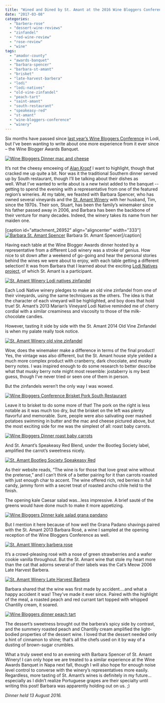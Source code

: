 ```yaml
---
title: "Wined and Dined by St. Amant at the 2016 Wine Bloggers Conference"
date: "2017-03-08"
categories: 
  - "barbera-rose"
  - "dessert-wine-reviews"
  - "zinfandel"
  - "red-wine-review"
  - "rose-review"
  - "wine"
tags: 
  - "amador-county"
  - "awards-banquet"
  - "barbara-spencer"
  - "barbara-st-amant"
  - "brisket"
  - "late-harvest-barbera"
  - "lodi"
  - "lodi-natives"
  - "old-vine-zinfandel"
  - "peach-tart"
  - "saint-amant"
  - "south-restaurant"
  - "speakeasy-red"
  - "st-amant"
  - "wine-bloggers-conference"
  - "winery"
---
```


Six months have passed since [last year’s Wine Bloggers Conference](http://thegourmez.com/category/beer-wine-sake-review/wine-bloggers-conference-2016/) in Lodi, but I’ve been wanting to write about one more experience from it ever since – the Wine Blogger Awards Banquet.

[![Wine Bloggers Dinner mac and cheese](http://s3.amazonaws.com/thegourmez-wpmedia/2017/03/2016-WBC-103-500x333.jpg)](http://s3.amazonaws.com/thegourmez-wpmedia/2017/03/2016-WBC-103.jpg)

It’s not the cheesy emceeing of [Alan Kropf](http://www.alankropf.com/index.php) I want to highlight, though that cracked me up quite a bit. Nor was it the traditional Southern dinner served up by South restaurant, though I’ll be talking about their dishes as well. What I’ve wanted to write about is a new twist added to the banquet -- getting to spend the evening with a representative from one of the featured region’s wineries. At my table, we feasted with Barbara Spencer, who has owned several vineyards and the [St. Amant Winery](http://www.stamantwine.com/About-Us/People) with her husband, Tim, since the 1970s. Their son, Stuart, has been the family’s winemaker since his father passed away in 2006, and Barbara has been the backbone of their venture for many decades. Indeed, the winery takes its name from her maiden one.

\[caption id="attachment\_26952" align="aligncenter" width="333"\][![Barbara St. Amant Spencer](http://s3.amazonaws.com/thegourmez-wpmedia/2017/03/2016-WBC-111-333x500.jpg)](http://s3.amazonaws.com/thegourmez-wpmedia/2017/03/2016-WBC-111.jpg) Barbara St. Amant Spencer\[/caption\]

Having each table at the Wine Blogger Awards dinner hosted by a representative from a different Lodi winery was a stroke of genius. How nice to sit down after a weekend of go-going and hear the personal stories behind the wines we were about to enjoy, with each table getting a different selection! It was from Barbara that I learned about the exciting [Lodi Natives project](http://www.lodinative.com/), of which St. Amant is a participant.

[![St. Amant Winery Lodi natives zinfandel](http://s3.amazonaws.com/thegourmez-wpmedia/2017/03/2016-WBC-101-333x500.jpg)](http://s3.amazonaws.com/thegourmez-wpmedia/2017/03/2016-WBC-101.jpg)

Each Lodi Native winery pledges to make an old vine zinfandel from one of their vineyards, using the same techniques as the others. The idea is that the character of each vineyard will be highlighted, and boy does that hold true! St. Amant’s 2013 Marian’s Vineyard Lodi Native reminded me of cherry cordial with a similar creaminess and viscosity to those of the milk-chocolate candies.

However, tasting it side by side with the St. Amant 2014 Old Vine Zinfandel is when my palate really took notice.

[![St. Amant Winery old vine zinfandel](http://s3.amazonaws.com/thegourmez-wpmedia/2017/03/2016-WBC-106-333x500.jpg)](http://s3.amazonaws.com/thegourmez-wpmedia/2017/03/2016-WBC-106.jpg)

Wow, does the winemaker make a difference in terms of the final product! Yes, the vintage was also different, but the St. Amant house style yielded a much more complex product with cranberry, dark chocolate, and musky berry notes. I was inspired enough to do some research to better describe what that musky berry note might most resemble: jostaberry is my best guess, though I’ve never tried or seen one of them in person.

But the zinfandels weren’t the only way I was wowed.

[![Wine Bloggers Conference Brisket Pork South Restaurant](http://s3.amazonaws.com/thegourmez-wpmedia/2017/03/2016-WBC-105-500x333.jpg)](http://s3.amazonaws.com/thegourmez-wpmedia/2017/03/2016-WBC-105.jpg)

Leave it to brisket to do some more of that! The pork on the right is less notable as it was much too dry, but the brisket on the left was plenty flavorful and memorable. Sure, people were also salivating over mashed potatoes swimming in butter and the mac and cheese pictured above, but the most exciting side for me was the simplest of all: roast baby carrots.

[![Wine Bloggers Dinner roast baby carrots](http://s3.amazonaws.com/thegourmez-wpmedia/2017/03/2016-WBC-104-500x319.jpg)](http://s3.amazonaws.com/thegourmez-wpmedia/2017/03/2016-WBC-104.jpg)

And St. Amant’s Speakeasy Red Blend, under the Bootleg Society label, amplified the carrot’s sweetness nicely.

[![St. Amant Bootleg Society Speakeasy Red](http://s3.amazonaws.com/thegourmez-wpmedia/2017/03/2016-WBC-098-500x333.jpg)](http://s3.amazonaws.com/thegourmez-wpmedia/2017/03/2016-WBC-098.jpg)

As their website reads, “The wine is for those that love great wine without the pretense,” and I can’t think of a better pairing for it than carrots roasted with just enough char to accent. The wine offered rich, red berries in full candy, jammy form with a secret treat of roasted ancho chile held to the finish.

The opening kale Caesar salad was…less impressive. A brief sauté of the greens would have done much to make it more appetizing.

[![Wine Bloggers Dinner kale salad grana pandano](http://s3.amazonaws.com/thegourmez-wpmedia/2017/03/2016-WBC-095-500x333.jpg)](http://s3.amazonaws.com/thegourmez-wpmedia/2017/03/2016-WBC-095.jpg)

But I mention it here because of how well the Grana Padano shavings paired with the St. Amant 2013 Barbara Rosé, a wine I sampled at the opening reception of the Wine Bloggers Conference as well.

[![St. Amant Winery barbera rose](http://s3.amazonaws.com/thegourmez-wpmedia/2017/03/2016-WBC-019-333x500.jpg)](http://s3.amazonaws.com/thegourmez-wpmedia/2017/03/2016-WBC-019.jpg)

It’s a crowd-pleasing rosé with a nose of green strawberries and a wafer cookie vanilla throughout. But the St. Amant wine that stole my heart more than the cat that adorns several of their labels was the Cat’s Meow 2006 Late Harvest Barbera.

[![St. Amant Winery Late Harvest Barbera](http://s3.amazonaws.com/thegourmez-wpmedia/2017/03/2016-WBC-110-333x500.jpg)](http://s3.amazonaws.com/thegourmez-wpmedia/2017/03/2016-WBC-110.jpg)

Barbara shared that the wine was first made by accident….and what a happy accident it was! They’ve made it ever since. Paired with the highlight of the meal, a roasted peach and red currant tart topped with whipped Chantilly cream, it soared.

[![Wine Bloggers dinner peach tart](http://s3.amazonaws.com/thegourmez-wpmedia/2017/03/2016-WBC-109-500x396.jpg)](http://s3.amazonaws.com/thegourmez-wpmedia/2017/03/2016-WBC-109.jpg)

The dessert’s sweetness brought out the barbera’s spicy side by contrast, and the summery roasted peach and Chantilly cream amplified the light-bodied properties of the dessert wine. I loved that the dessert needed only a hint of cinnamon to shine; that’s all the chefs used on it by way of a dusting of brown-sugar crumbles.

What a truly sweet end to an evening with Barbara Spencer of St. Amant Winery! I can only hope we are treated to a similar experience at the Wine Awards Banquet in Napa next fall, though I will also hope for enough noise level control to converse with the winery’s representatives more easily. Regardless, more tasting of St. Amant’s wines is definitely in my future…especially as I didn’t realize Portuguese grapes are their specialty until writing this post! Barbara was apparently holding out on us. ;)

_Dinner held 13 August 2016._
